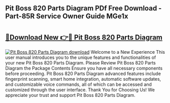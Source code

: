## Pit Boss 820 Parts Diagram PDf Free Download - Part-85R Service Owner Guide MGe1x

# <h2><a href="http://dfqb2h7.blite.top/?on=Pit+Boss+820+Parts+Diagram">🔗Download New 👉🔴 Pit Boss 820 Parts Diagram</a></h2>

[![Pit Boss 820 Parts Diagram download](https://i.imgur.com/lujVjoI.png)](http://dfqb2h7.blite.top/?on=Pit+Boss+820+Parts+Diagram)
Welcome to a New Experience This user manual introduces you to the unique features and functionalities of your new Pit Boss 820 Parts Diagram. Please Review Pit Boss 820 Parts Diagram the Package Contents Ensure you have all necessary components before proceeding. Pit Boss 820 Parts Diagram advanced features include fingerprint scanning, smart home integration, automatic software updates, and customizable voice commands, all of which can be accessed and customized through the user interface. Thank You for Choosing Us! We appreciate your trust and support Pit Boss 820 Parts Diagram.
